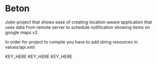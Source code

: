 Beton
=====

Joke-project that shows ease of creating location-aware application that uses data from remote server to schedule notification showing items on google maps v2.

In order for project to compile you have to add string resources in values/api.xml: 

<string name="google_maps_key" templateMergeStrategy="preserve">KEY_HERE</string>
<string name="parse_client_id">KEY_HERE</string>
<string name="parse_client_secret">KEY_HERE</string>
